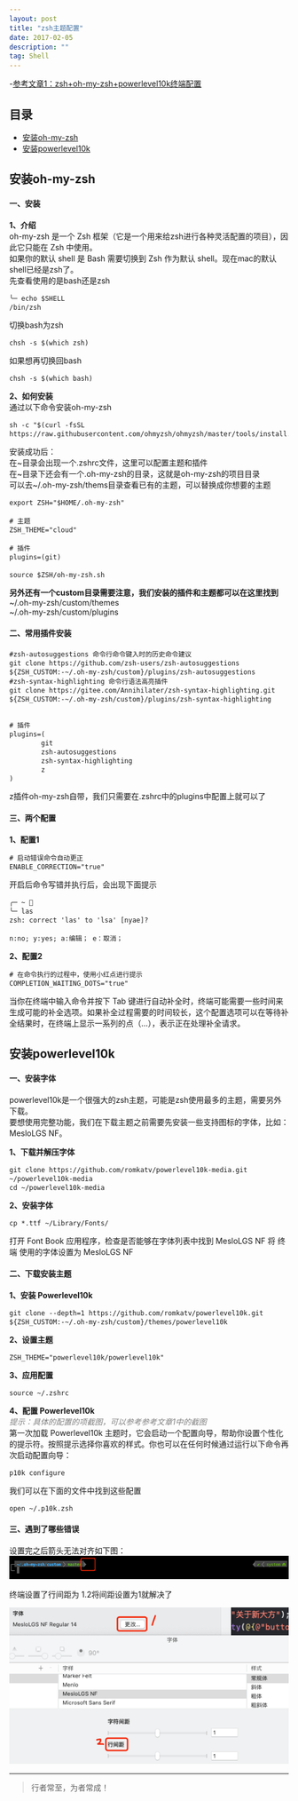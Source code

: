 ```yaml
---
layout: post
title: "zsh主题配置"
date: 2017-02-05
description: ""
tag: Shell
---
```


-[参考文章1：zsh+oh-my-zsh+powerlevel10k终端配置](https://blog.csdn.net/xd_wjc/article/details/135038556)

## 目录
* [安装oh-my-zsh](#content1)
* [安装powerlevel10k](#content2)



## <a id="content1">安装oh-my-zsh</a>

#### **一、安装**   

**1、介绍**   
oh-my-zsh 是一个 Zsh 框架（它是一个用来给zsh进行各种灵活配置的项目），因此它只能在 Zsh 中使用。       
如果你的默认 shell 是 Bash 需要切换到 Zsh 作为默认 shell。现在mac的默认shell已经是zsh了。       
先查看使用的是bash还是zsh    
```text
╰─ echo $SHELL  
/bin/zsh
```

切换bash为zsh   
```text
chsh -s $(which zsh)
```

如果想再切换回bash
```text
chsh -s $(which bash)
```

**2、如何安装**      
通过以下命令安装oh-my-zsh    
```text
sh -c "$(curl -fsSL https://raw.githubusercontent.com/ohmyzsh/ohmyzsh/master/tools/install.sh)"
```
安装成功后：      
在~目录会出现一个.zshrc文件，这里可以配置主题和插件       
在~目录下还会有一个.oh-my-zsh的目录，这就是oh-my-zsh的项目目录    
可以去~/.oh-my-zsh/thems目录查看已有的主题，可以替换成你想要的主题     
```text
export ZSH="$HOME/.oh-my-zsh"
 
# 主题
ZSH_THEME="cloud"
 
# 插件
plugins=(git)
 
source $ZSH/oh-my-zsh.sh
```

**另外还有一个custom目录需要注意，我们安装的插件和主题都可以在这里找到**       
~/.oh-my-zsh/custom/themes     
~/.oh-my-zsh/custom/plugins      

#### **二、常用插件安装**   

```text
#zsh-autosuggestions 命令行命令键入时的历史命令建议
git clone https://github.com/zsh-users/zsh-autosuggestions ${ZSH_CUSTOM:-~/.oh-my-zsh/custom}/plugins/zsh-autosuggestions
#zsh-syntax-highlighting 命令行语法高亮插件
git clone https://gitee.com/Annihilater/zsh-syntax-highlighting.git ${ZSH_CUSTOM:-~/.oh-my-zsh/custom}/plugins/zsh-syntax-highlighting
```
```text

# 插件
plugins=(
        git
        zsh-autosuggestions
        zsh-syntax-highlighting
        z
)
```
z插件oh-my-zsh自带，我们只需要在.zshrc中的plugins中配置上就可以了    

#### **三、两个配置**  

**1、配置1**   
```text
# 启动错误命令自动更正
ENABLE_CORRECTION="true"
```
开启后命令写错并执行后，会出现下面提示   
```text
╭─ ~                                                                                                                   
╰─ las   
zsh: correct 'las' to 'lsa' [nyae]? 

n:no; y:yes; a:编辑； e：取消；
```

**2、配置2**   

```text
# 在命令执行的过程中，使用小红点进行提示
COMPLETION_WAITING_DOTS="true"
```
当你在终端中输入命令并按下 Tab 键进行自动补全时，终端可能需要一些时间来生成可能的补全选项。如果补全过程需要的时间较长，这个配置选项可以在等待补全结果时，在终端上显示一系列的点（...），表示正在处理补全请求。

## <a id="content2">安装powerlevel10k</a>

#### **一、安装字体**    
powerlevel10k是一个很强大的zsh主题，可能是zsh使用最多的主题，需要另外下载。    
要想使用完整功能，我们在下载主题之前需要先安装一些支持图标的字体，比如：MesloLGS NF。     

**1、下载并解压字体**    
```text
git clone https://github.com/romkatv/powerlevel10k-media.git ~/powerlevel10k-media
cd ~/powerlevel10k-media
```

**2、安装字体**    
```text
cp *.ttf ~/Library/Fonts/
```

打开 Font Book 应用程序，检查是否能够在字体列表中找到 MesloLGS NF
将 终端 使用的字体设置为 MesloLGS NF

#### **二、下载安装主题**   

**1、安装 Powerlevel10k**      
```text
git clone --depth=1 https://github.com/romkatv/powerlevel10k.git ${ZSH_CUSTOM:-~/.oh-my-zsh/custom}/themes/powerlevel10k
```

**2、设置主题**    
```text
ZSH_THEME="powerlevel10k/powerlevel10k"
```

**3、应用配置**    
```text
source ~/.zshrc
```

**4、配置 Powerlevel10k**     
<span style="color:gray;font-style:italic;">提示：具体的配置的项截图，可以参考参考文章1中的截图</span>     
第一次加载 Powerlevel10k 主题时，它会启动一个配置向导，帮助你设置个性化的提示符。按照提示选择你喜欢的样式。你也可以在任何时候通过运行以下命令再次启动配置向导：    
```text
p10k configure
```

我们可以在下面的文件中找到这些配置
```text
open ~/.p10k.zsh
```

#### **三、遇到了哪些错误**   

设置完之后箭头无法对齐如下图：    
<img src="/images/shell/shell_1.png"/>

终端设置了行间距为 1.2将间距设置为1就解决了    

<img src="/images/shell/shell_2.png">




----------
>  行者常至，为者常成！


